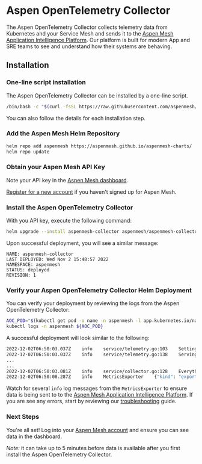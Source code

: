 # Aspen OpenTelemetry Collector

The Aspen OpenTelemetry Collector collects telemetry data from Kubernetes and your Service Mesh and sends it to the [Aspen Mesh Application Intelligence Platform](https://aspenmesh.io/). Our platform is built for modern App and SRE teams to see and understand how their systems are behaving.

## Installation

### One-line script installation

The Aspen OpenTelemetry Collector can be installed by a one-line script.
```bash
/bin/bash -c "$(curl -fsSL https://raw.githubusercontent.com/aspenmesh/aspenmesh-charts/main/scripts/aspenmesh-collector-setup.sh)" -- --endpoint <remote-write-endpoint> --apiKey <user-group-api-key>
```
You can also follow the details for each installation step.

### Add the Aspen Mesh Helm Repository

```bash
helm repo add aspenmesh https://aspenmesh.github.io/aspenmesh-charts/
helm repo update
```

### Obtain your Aspen Mesh API Key

Note your API key in the [Aspen Mesh dashboard](https://console.cloud.aspenmesh.io/client).

[Register for a new account](https://console.cloud.aspenmesh.io/v1/oauth2/register) if you haven't signed up for Aspen Mesh.

### Install the Aspen OpenTelemetry Collector

With you API key, execute the following command:

```bash
helm upgrade --install aspenmesh-collector aspenmesh/aspenmesh-collector -n aspenmesh --create-namespace --set apiKey=<replace-with-your-api-key>
```

Upon successful deployment, you will see a similar message:

```console
NAME: aspenmesh-collector
LAST DEPLOYED: Wed Nov 2 15:48:57 2022
NAMESPACE: aspenmesh
STATUS: deployed
REVISION: 1
```

### Verify your Aspen OpenTelemetry Collector Helm Deployment

You can verify your deployment by reviewing the logs from the Aspen OpenTelemetry Collector: 

```bash
AOC_POD="$(kubectl get pod -o name -n aspenmesh -l app.kubernetes.io/name=aspenmesh-collector)"
kubectl logs -n aspenmesh ${AOC_POD}
```

A successful deployment will look similar to the following:

```bash
2022-12-02T06:50:03.037Z    info    service/telemetry.go:103    Setting up own telemetry...
2022-12-02T06:50:03.037Z    info    service/telemetry.go:138    Serving Prometheus metrics    {"address": ":8888", "level": "basic"}
...
...
2022-12-02T06:50:03.081Z    info    service/collector.go:128    Everything is ready. Begin running and processing data.
2022-12-02T06:50:08.287Z    info    MetricsExporter    {"kind": "exporter", "data_type": "metrics", "name": "logging", "#metrics": 214}
```

Watch for several `info` log messages from the `MetricsExporter` to ensure data is being sent to to the [Aspen Mesh Application Intelligence Platform](https://aspenmesh.io/). If you are see any errors, start by reviewing our [troubleshooting](troubleshooting.md) guide.

### Next Steps

You're all set! Log into your [Aspen Mesh account](https://console.cloud.aspenmesh.io/client) and ensure you can see data in the dashboard.

_Note:_ it can take up to 5 minutes before data is available after you first install the Aspen OpenTelemetry Collector.
